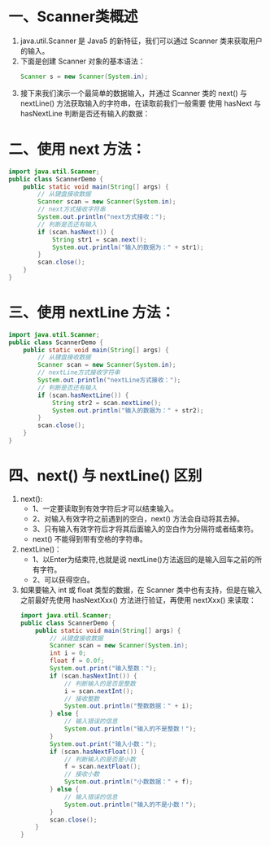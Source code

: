# 一、Scanner类概述
1. java.util.Scanner 是 Java5 的新特征，我们可以通过 Scanner 类来获取用户的输入。
2. 下面是创建 Scanner 对象的基本语法：
	``` Java
	Scanner s = new Scanner(System.in);
	```
3. 接下来我们演示一个最简单的数据输入，并通过 Scanner 类的 next() 与 nextLine() 方法获取输入的字符串，在读取前我们一般需要 使用 hasNext 与 hasNextLine 判断是否还有输入的数据：
# 二、使用 next 方法：
``` Java
import java.util.Scanner; 
public class ScannerDemo { 
	public static void main(String[] args) { 
		// 从键盘接收数据
		Scanner scan = new Scanner(System.in); 
		// next方式接收字符串 
		System.out.println("next方式接收："); 
		// 判断是否还有输入 
		if (scan.hasNext()) { 
			String str1 = scan.next(); 
			System.out.println("输入的数据为：" + str1); 
		} 
		scan.close(); 
	} 
}
```
# 三、使用 nextLine 方法：
``` Java
import java.util.Scanner; 
public class ScannerDemo { 
	public static void main(String[] args) {
		// 从键盘接收数据 
		Scanner scan = new Scanner(System.in); 
		// nextLine方式接收字符串 
		System.out.println("nextLine方式接收："); 
		// 判断是否还有输入 
		if (scan.hasNextLine()) { 
			String str2 = scan.nextLine(); 
			System.out.println("输入的数据为：" + str2); 
		} 
		scan.close(); 
	} 
}
```
# 四、next() 与 nextLine() 区别
1. next():
	- 1、一定要读取到有效字符后才可以结束输入。
	- 2、对输入有效字符之前遇到的空白，next() 方法会自动将其去掉。
	- 3、只有输入有效字符后才将其后面输入的空白作为分隔符或者结束符。
	- next() 不能得到带有空格的字符串。
2. nextLine()：
	- 1、以Enter为结束符,也就是说 nextLine()方法返回的是输入回车之前的所有字符。
	- 2、可以获得空白。
3. 如果要输入 int 或 float 类型的数据，在 Scanner 类中也有支持，但是在输入之前最好先使用 hasNextXxx() 方法进行验证，再使用 nextXxx() 来读取：
	``` Java
	import java.util.Scanner; 
	public class ScannerDemo { 
		public static void main(String[] args) { 
			// 从键盘接收数据
			Scanner scan = new Scanner(System.in);  
			int i = 0; 
			float f = 0.0f; 
			System.out.print("输入整数："); 
			if (scan.hasNextInt()) { 
				// 判断输入的是否是整数 
				i = scan.nextInt(); 
				// 接收整数 
				System.out.println("整数数据：" + i); 
			} else { 
				// 输入错误的信息 
				System.out.println("输入的不是整数！"); 
			} 
			System.out.print("输入小数："); 
			if (scan.hasNextFloat()) { 
				// 判断输入的是否是小数 
				f = scan.nextFloat(); 
				// 接收小数 
				System.out.println("小数数据：" + f); 
			} else { 
				// 输入错误的信息 
				System.out.println("输入的不是小数！"); 
			} 
			scan.close(); 
		} 
	}
	```

